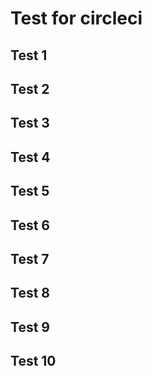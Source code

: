 # Test for circleci
## Test 1
## Test 2
## Test 3
## Test 4
## Test 5
## Test 6
## Test 7
## Test 8
## Test 9
## Test 10
